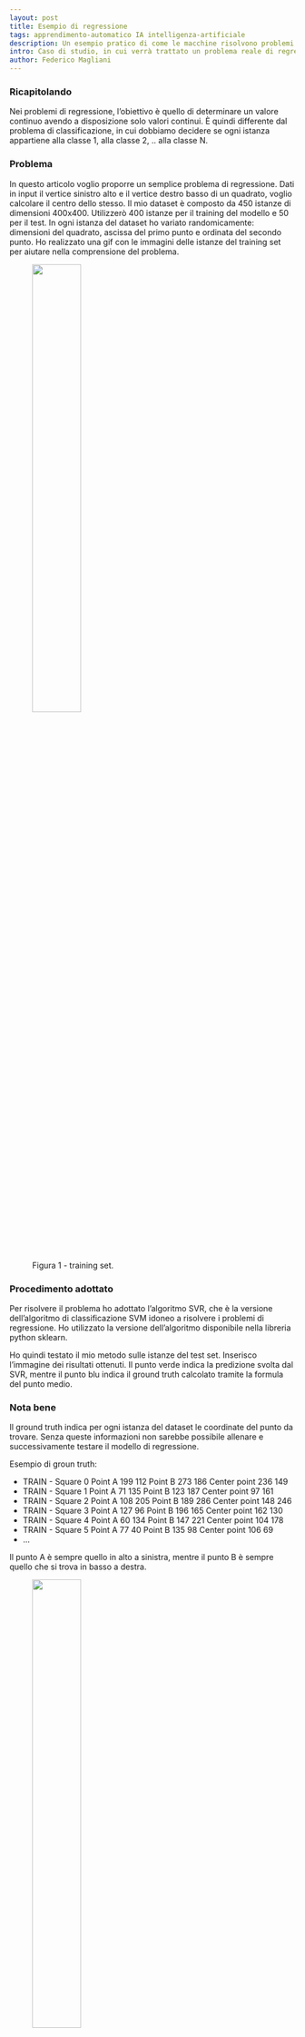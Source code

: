 ```yaml
---
layout: post
title: Esempio di regressione
tags: apprendimento-automatico IA intelligenza-artificiale
description: Un esempio pratico di come le macchine risolvono problemi di rgressione
intro: Caso di studio, in cui verrà trattato un problema reale di regressione
author: Federico Magliani
---
```


<script async src="https://www.googletagmanager.com/gtag/js?id=G-DKE7V23TS7"></script>
<script>
  window.dataLayer = window.dataLayer || [];
  function gtag(){dataLayer.push(arguments);}
  gtag('js', new Date());

  gtag('config', 'G-DKE7V23TS7');
</script>

### Ricapitolando
Nei problemi di regressione, l’obiettivo è quello di determinare un valore continuo avendo a
disposizione solo valori continui. È quindi differente dal problema di classificazione, in cui dobbiamo decidere se ogni istanza appartiene alla classe 1, alla classe 2, .. alla
classe N.

### Problema

In questo articolo voglio proporre un semplice problema di regressione.
Dati in input il vertice sinistro alto e il vertice destro basso di un quadrato, voglio calcolare il centro dello stesso. Il mio dataset è composto da 450 istanze di dimensioni 400x400. Utilizzerò 400 istanze per il training del modello e 50 per il test. In ogni istanza del dataset ho variato randomicamente: dimensioni del quadrato, ascissa del primo punto e ordinata
del secondo punto. 
Ho realizzato una gif con le immagini delle istanze del training set per aiutare nella comprensione del problema.

<figure>
<img src='http://fmaglia.github.io/assets/images/train.gif' style="width:45%">
  <figcaption>Figura 1 - training set. </figcaption>
</figure>

### Procedimento adottato

Per risolvere il problema ho adottato l’algoritmo SVR, che è la versione dell’algoritmo di classificazione SVM idoneo a risolvere i problemi di regressione.
Ho utilizzato la versione dell’algoritmo disponibile nella libreria python sklearn.

Ho quindi testato il mio metodo sulle istanze del test set.
Inserisco l’immagine dei risultati ottenuti. 
Il punto verde indica la predizione svolta dal SVR, mentre il punto blu indica il ground truth calcolato tramite la formula del punto medio.

### Nota bene

Il ground truth indica per ogni istanza del dataset le coordinate del punto da trovare.
Senza queste informazioni non sarebbe possibile allenare e successivamente testare il modello di regressione.

Esempio di groun truth:
* TRAIN - Square 0 Point A 199 112 Point B 273 186 Center point 236 149
* TRAIN - Square 1 Point A 71 135 Point B 123 187 Center point 97 161
* TRAIN - Square 2 Point A 108 205 Point B 189 286 Center point 148 246
* TRAIN - Square 3 Point A 127 96 Point B 196 165 Center point 162 130
* TRAIN - Square 4 Point A 60 134 Point B 147 221 Center point 104 178
* TRAIN - Square 5 Point A 77 40 Point B 135 98 Center point 106 69
* ...

Il punto A è sempre quello in alto a sinistra, mentre il punto B è sempre quello che si trova in basso a destra.


<figure>
<img src='http://fmaglia.github.io/assets/images/test.gif' style="width:45%">
  <figcaption>Figura 2 - test set. </figcaption>
</figure>

Per valutare la qualità del modello proposto ho utilizzato due indicatori comuni: <b>Mean Squared Error</b> e <b>Mean Absolute Error</b>.

### Definizioni

* <b>Mean Squared Error</b>: indica la discrepanza quadratica media fra i valori dei dati osservati ed i valori dei dati stimati (da Wikipedia). Tende ad aumentare
significativamente all’aumentare della differenza fra valore calcolato dall’algoritmo e valore del ground truth.
* <b>Mean Absolute Error</b>: indica la media fra i valori dei dati osservati ed i valori dei dati stimati. Tende a crescere meno significativamente rispetto al MSE all’aumentare della differenza fra valore calcolato e valore del ground truth.


### Risultati

<img src='http://fmaglia.github.io/assets/images/table4.png' style="width:60%">

Visto che devo determinare sia l’ascissa che l’ordinata del punto centrale del quadrato avrò quindi un errore distinto per entrambi i campi.
I risultati ottenuti come si può evincere anche visivamente sono discreti, ma non eccellenti.
Considerando che le immagini hanno dimensione 400x400 e il MAE è di circa 23 pixel allora l'errore medio è circa il 6%.

Nel prossimo post vi spiegherò come fare per migliorare questo risultato, raggiungendo errori che tendono allo zero. Non perdetevi il prossimo post!

[Homepage](../../../index)
 
<div style='border:1px solid white'>
  <table><tr><td style='width:30%'><img src='http://magliani.altervista.org/images/office_round.png' style='width:35%'> 
    <br><b>Federico Magliani</b>
  <td>Sono appassionato di Intelligenza Artificiale e nel 2020 ho ricevuto il Ph.D. in Visione Artificiale presso l'Università degli Studi di Parma.
  <br>Se vuoi ricevere maggiori informazioni sull'articolo o sui progetti che sto svolgendo visita il mio <a href='http://magliani.altervista.org' target='_blank'>sito web</a>.
    
<a href="https://www.iubenda.com/privacy-policy/15191098" class="iubenda-white iubenda-noiframe iubenda-embed iubenda-noiframe " title="Privacy Policy ">Privacy Policy</a><script type="text/javascript">(function (w,d) {var loader = function () {var s = d.createElement("script"), tag = d.getElementsByTagName("script")[0]; s.src="https://cdn.iubenda.com/iubenda.js"; tag.parentNode.insertBefore(s,tag);}; if(w.addEventListener){w.addEventListener("load", loader, false);}else if(w.attachEvent){w.attachEvent("onload", loader);}else{w.onload = loader;}})(window, document);</script>
